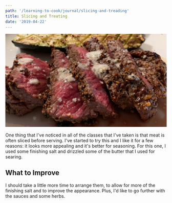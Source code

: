 ```yaml
---
path: '/learning-to-cook/journal/slicing-and-treading'
title: Slicing and Treating
date: '2019-04-22'
---
```


![Photo of sliced beef with butter](./slicing-and-treating.jpg)

One thing that I've noticed in all of the classes that I've taken is that meat is often sliced before serving. I've started to try this and I like it for a few reasons: it looks more appealing and it's better for seasoning. For this one, I used some finishing salt and drizzled some of the butter that I used for searing.

## What to Improve

I should take a little more time to arrange them, to allow for more of the finishing salt and to improve the appearance. Plus, I'd like to go further with the sauces and some herbs.
